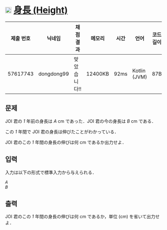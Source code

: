 # <img width="20px"  src="https://d2gd6pc034wcta.cloudfront.net/tier/1.svg" class="solvedac-tier"> [身長 (Height)](https://www.acmicpc.net/problem/24086) 

| 제출 번호 | 닉네임 | 채점 결과 | 메모리 | 시간 | 언어 | 코드 길이 |
|---|---|---|---|---|---|---|
|57617743|dongdong99|맞았습니다!! |12400KB|92ms|Kotlin (JVM)|87B|

## 문제
<p>JOI 君の <var>1</var> 年前の身長は <var>A</var> cm であった．JOI 君の今の身長は <var>B</var> cm である．</p>

<p>この <var>1</var> 年間で JOI 君の身長は伸びたことがわかっている．</p>

<p>JOI 君のこの <var>1</var> 年間の身長の伸びは何 cm であるか出力せよ．</p>

## 입력
<p>入力は以下の形式で標準入力から与えられる．</p>

<pre><var>A</var>
<var>B</var></pre>

## 출력
<p>JOI 君のこの <var>1</var> 年間の身長の伸びは何 cm であるか，単位 (cm) を省いて出力せよ．</p>

